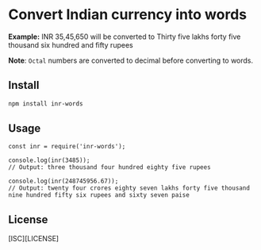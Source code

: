 # Convert Indian currency into words
**Example:** INR 35,45,650 will be converted to Thirty five lakhs forty five thousand six hundred and fifty rupees

**Note**: `Octal` numbers are converted to decimal before converting to words.

## Install
```sh
npm install inr-words
```

## Usage
````
const inr = require('inr-words');

console.log(inr(3485)); 
// Output: three thousand four hundred eighty five rupees

console.log(inr(248745956.67));
// Output: twenty four crores eighty seven lakhs forty five thousand nine hundred fifty six rupees and sixty seven paise
````

## License
[ISC][LICENSE]